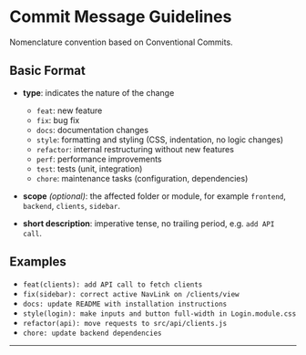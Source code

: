 # Commit Message Guidelines

Nomenclature convention based on Conventional Commits.

## Basic Format

- **type**: indicates the nature of the change  
  - `feat`: new feature  
  - `fix`: bug fix  
  - `docs`: documentation changes  
  - `style`: formatting and styling (CSS, indentation, no logic changes)  
  - `refactor`: internal restructuring without new features  
  - `perf`: performance improvements  
  - `test`: tests (unit, integration)  
  - `chore`: maintenance tasks (configuration, dependencies)

- **scope** *(optional)*: the affected folder or module, for example `frontend`, `backend`, `clients`, `sidebar`.

- **short description**: imperative tense, no trailing period, e.g. `add API call`.

## Examples

- `feat(clients): add API call to fetch clients`  
- `fix(sidebar): correct active NavLink on /clients/view`  
- `docs: update README with installation instructions`  
- `style(login): make inputs and button full-width in Login.module.css`  
- `refactor(api): move requests to src/api/clients.js`  
- `chore: update backend dependencies`

---